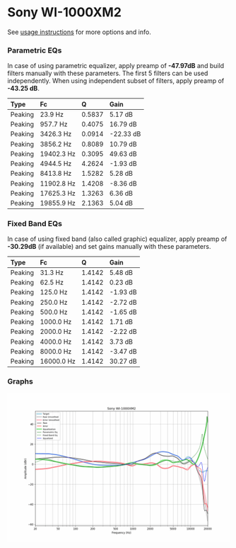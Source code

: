 # Sony WI-1000XM2
See [usage instructions](https://github.com/jaakkopasanen/AutoEq#usage) for more options and info.

### Parametric EQs
In case of using parametric equalizer, apply preamp of **-47.97dB** and build filters manually
with these parameters. The first 5 filters can be used independently.
When using independent subset of filters, apply preamp of **-43.25 dB**.

| Type    | Fc         |      Q | Gain      |
|:--------|:-----------|:-------|:----------|
| Peaking | 23.9 Hz    | 0.5837 | 5.17 dB   |
| Peaking | 957.7 Hz   | 0.4075 | 16.79 dB  |
| Peaking | 3426.3 Hz  | 0.0914 | -22.33 dB |
| Peaking | 3856.2 Hz  | 0.8089 | 10.79 dB  |
| Peaking | 19402.3 Hz | 0.3095 | 49.63 dB  |
| Peaking | 4944.5 Hz  | 4.2624 | -1.93 dB  |
| Peaking | 8413.8 Hz  | 1.5282 | 5.28 dB   |
| Peaking | 11902.8 Hz | 1.4208 | -8.36 dB  |
| Peaking | 17625.3 Hz | 1.3263 | 6.36 dB   |
| Peaking | 19855.9 Hz | 2.1363 | 5.04 dB   |

### Fixed Band EQs
In case of using fixed band (also called graphic) equalizer, apply preamp of **-30.29dB**
(if available) and set gains manually with these parameters.

| Type    | Fc         |      Q | Gain     |
|:--------|:-----------|:-------|:---------|
| Peaking | 31.3 Hz    | 1.4142 | 5.48 dB  |
| Peaking | 62.5 Hz    | 1.4142 | 0.23 dB  |
| Peaking | 125.0 Hz   | 1.4142 | -1.93 dB |
| Peaking | 250.0 Hz   | 1.4142 | -2.72 dB |
| Peaking | 500.0 Hz   | 1.4142 | -1.65 dB |
| Peaking | 1000.0 Hz  | 1.4142 | 1.71 dB  |
| Peaking | 2000.0 Hz  | 1.4142 | -2.22 dB |
| Peaking | 4000.0 Hz  | 1.4142 | 3.73 dB  |
| Peaking | 8000.0 Hz  | 1.4142 | -3.47 dB |
| Peaking | 16000.0 Hz | 1.4142 | 30.27 dB |

### Graphs
![](./Sony%20WI-1000XM2.png)